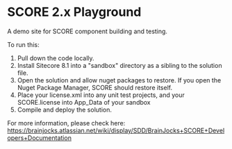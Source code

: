 # SCORE 2.x Playground
A demo site for SCORE component building and testing.

To run this:

1. Pull down the code locally.
2. Install Sitecore 8.1 into a "sandbox" directory as a sibling to the solution file.
3. Open the solution and allow nuget packages to restore.  If you open the Nuget Package Manager, SCORE should restore itself.
4. Place your license.xml into any unit test projects, and your SCORE.license into App_Data of your sandbox
5. Compile and deploy the solution.

For more information, please check here: https://brainjocks.atlassian.net/wiki/display/SDD/BrainJocks+SCORE+Developers+Documentation
